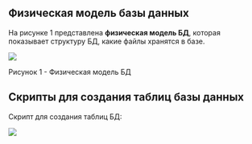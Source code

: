 ## Физическая модель базы данных

На рисунке 1 представлена **физическая модель БД**, которая показывает структуру БД, какие файлы хранятся в базе.

![](https://cdn3.savepice.ru/uploads/2021/4/13/c990fe23383bfb84f20a5753a7bc9662-full.png)

Рисунок 1 - Физическая модель БД

## Скрипты для создания таблиц базы данных
Скрипт для создания таблиц БД:

![](https://cdn3.savepice.ru/uploads/2021/4/13/a453c6091bbfa8f25e4f23ee99a60ec1-full.jpg)

